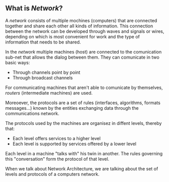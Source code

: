 ## What is *Network*?

A *network* consists of multiple mochines (computers) that are connected together and share each other all kinds of information. This connection between the network can be developed through waves and signals or wires, depending on which is most convenient for work and the type of information that needs to be shared.

In the *network* multiple machines (host) are connected to the comunication sub-net that allows the dialog between them. They can comunicate in two basic ways:

- Through channels point by point
- Through broadcast channels

For communicating machines that aren't able to comunicate by themselves, *routers* (intermediate machines) are used.

Moreoever, the protocols are a set of rules (interfaces, algorithms, formats messages...) known by the entities exchanging data through the communications network.

The protocols used by the machines are organisez in diffent levels, thereby that:

- Each level offers services to a higher level
- Each level is supported by services offered by a lower level

Each level in a machine "talks with" his twin
in another. The rules governing this "conversation" form the protocol of that level.

When we talk about Network Architecture, we are talking about the set of levels and protocols of a computers network.



